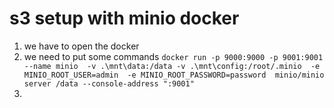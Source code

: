 # s3 setup with minio docker 

1. we have to open the docker 
2. we need to put some commands 
`docker run -p 9000:9000 -p 9001:9001 --name minio  -v .\mnt\data:/data -v .\mnt\config:/root/.minio  -e MINIO_ROOT_USER=admin  -e MINIO_ROOT_PASSWORD=password  minio/minio server /data --console-address ":9001"`
3. 